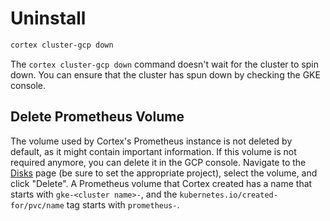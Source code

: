 # Uninstall

```bash
cortex cluster-gcp down
```

The `cortex cluster-gcp down` command doesn't wait for the cluster to spin down. You can ensure that the cluster has spun down by checking the GKE console.

## Delete Prometheus Volume

The volume used by Cortex's Prometheus instance is not deleted by default, as it might contain important information. If this volume is not required anymore, you can delete it in the GCP console. Navigate to the [Disks](https://console.cloud.google.com/compute/disks) page (be sure to set the appropriate project), select the volume, and click "Delete". A Prometheus volume that Cortex created has a name that starts with `gke-<cluster name>-`, and the `kubernetes.io/created-for/pvc/name` tag starts with `prometheus-`.
